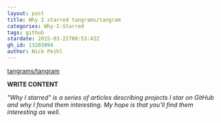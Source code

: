 ```yaml
---
layout: post
title: Why I starred tangrams/tangram
categories: Why-I-Starred
tags: github
stardate: 2015-03-21T00:53:42Z
gh_id: 13203894
author: Nick Peihl
---
```


[tangrams/tangram](https://github.com/tangrams/tangram)

**WRITE CONTENT**

*"Why I starred" is a series of articles describing projects I star on GitHub and why I found them interesting. My hope is that you'll find them interesting as well.*


